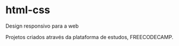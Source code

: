 # html-css
 Design responsivo para a web


Projetos criados através da plataforma de estudos, FREECODECAMP.